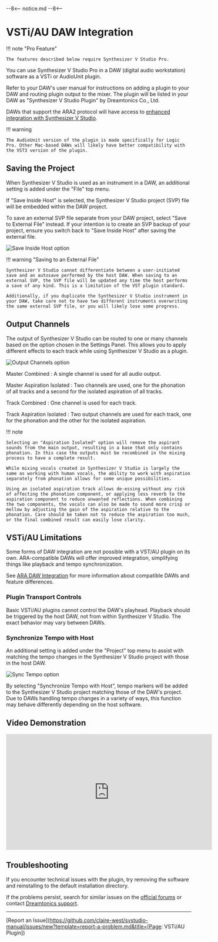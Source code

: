 --8<--
notice.md
--8<--

# VSTi/AU DAW Integration

!!! note "Pro Feature"

    The features described below require Synthesizer V Studio Pro.

You can use Synthesizer V Studio Pro in a DAW (digital audio workstation) software as a VSTi or AudioUnit plugin.

Refer to your DAW's user manual for instructions on adding a plugin to your DAW and routing plugin output to the mixer. The plugin will be listed in your DAW as "Synthesizer V Studio Plugin" by Dreamtonics Co., Ltd.

DAWs that support the ARA2 protocol will have access to [enhanced integration with Synthesizer V Studio](ara-plugin.md).

!!! warning

    The AudioUnit version of the plugin is made specifically for Logic Pro. Other Mac-based DAWs will likely have better compatibility with the VST3 version of the plugin.

## Saving the Project

When Synthesizer V Studio is used as an instrument in a DAW, an additional setting is added under the "File" top menu.

If "Save Inside Host" is selected, the Synthesizer V Studio project (SVP) file will be embedded within the DAW project.

To save an external SVP file separate from your DAW project, select "Save to External File" instead. If your intention is to create an SVP backup of your project, ensure you switch back to "Save Inside Host" after saving the external file.

![Save Inside Host option](../img/daw-integration/save-inside-host.png)

!!! warning "Saving to an External File"

    Synthesizer V Studio cannot differentiate between a user-initiated save and an autosave performed by the host DAW. When saving to an external SVP, the SVP file will be updated any time the host performs a save of any kind. This is a limitation of the VST plugin standard.

    Additionally, if you duplicate the Synthesizer V Studio instrument in your DAW, take care not to have two different instruments overwriting the same external SVP file, or you will likely lose some progress.

## Output Channels

The output of Synthesizer V Studio can be routed to one or many channels based on the option chosen in the Settings Panel. This allows you to apply different effects to each track while using Synthesizer V Studio as a plugin.

![Output Channels option](../img/daw-integration/output-channels.png)

Master Combined
: A single channel is used for all audio output.

Master Aspiration Isolated
: Two channels are used, one for the phonation of all tracks and a second for the isolated aspiration of all tracks.

Track Combined
: One channel is used for each track.

Track Aspiration Isolated
: Two output channels are used for each track, one for the phonation and the other for the isolated aspiration.

!!! note

    Selecting an "Aspiration Isolated" option will remove the aspirant sounds from the main output, resulting in a base that only contains phonation. In this case the outputs must be recombined in the mixing process to have a complete result.

    While mixing vocals created in Synthesizer V Studio is largely the same as working with human vocals, the ability to work with aspiration separately from phonation allows for some unique possibilities.

    Using an isolated aspiration track allows de-essing without any risk of affecting the phonation component, or applying less reverb to the aspiration component to reduce unwanted reflections. When combining the two components, the vocals can also be made to sound more crisp or mellow by adjusting the gain of the aspiration relative to the phonation. Care should be taken not to reduce the aspiration too much, or the final combined result can easily lose clarity.

## VSTi/AU Limitations

Some forms of DAW integration are not possible with a VST/AU plugin on its own. ARA-compatible DAWs will offer improved integration, simplifying things like playback and tempo synchronization.

See [ARA DAW Integration](ara-plugin.md) for more information about compatible DAWs and feature differences.

### Plugin Transport Controls

Basic VSTi/AU plugins cannot control the DAW's playhead. Playback should be triggered by the host DAW, not from within Synthesizer V Studio. The exact behavior may vary between DAWs.

### Synchronize Tempo with Host

An additional setting is added under the "Project" top menu to assist with matching the tempo changes in the Synthesizer V Studio project with those in the host DAW.

![Sync Tempo option](../img/daw-integration/sync-tempo.png)

By selecting "Synchronize Tempo with Host", tempo markers will be added to the Synthesizer V Studio project matching those of the DAW's project. Due to DAWs handling tempo changes in a variety of ways, this function may behave differently depending on the host software.

## Video Demonstration

<iframe width="560" height="315" src="https://www.youtube-nocookie.com/embed/jMm7piaJ0ss" title="YouTube video player" frameborder="0" allowfullscreen></iframe>

## Troubleshooting

If you encounter technical issues with the plugin, try removing the software and reinstalling to the default installation directory.

If the problems persist, search for similar issues on the [official forums](https://forum.synthesizerv.com/search) or contact [Dreamtonics support](../support.md).

---

[Report an Issue](https://github.com/claire-west/svstudio-manual/issues/new?template=report-a-problem.md&title=[Page: VSTi/AU Plugin])
